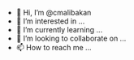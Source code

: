 - 👋 Hi, I’m @cmalibakan
- 👀 I’m interested in ...
- 🌱 I’m currently learning ...
- 💞️ I’m looking to collaborate on ...
- 📫 How to reach me ...

<!---
cmalibakan/cmalibakan is a ✨ special ✨ repository because its `README.md` (this file) appears on your GitHub profile.
You can click the Preview link to take a look at your changes.
--->
